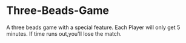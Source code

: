 # Three-Beads-Game

A three beads game with a special feature.
Each Player will only get 5 minutes.
If time runs out,you'll lose the match.
